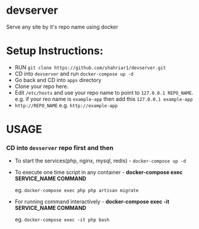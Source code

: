# devserver

Serve any site by it's repo name using docker

# Setup Instructions:

- RUN `git clone https://github.com/shahriar1/devserver.git`
- CD into `devserver` and run `docker-compose up -d`
- Go back and CD into `apps` directory
- Clone your repo here.
- Edit `/etc/hosts` and use your repo name to point to `127.0.0.1 REPO_NAME`. e.g. if your reo name is `example-app` then add this `127.0.0.1 example-app`
- `http://REPO_NAME` e.g. `http://example-app`


# USAGE
### CD into `devserver` repo first and then 

- To start the services(php, nginx, mysql, redis) - `docker-compose up -d`

- To execute one time script in any container - **docker-compose exec SERVICE_NAME COMMAND**

  eg. `docker-compose exec php php artisan migrate`

- For running command interactively - **docker-compose exec -it SERVICE_NAME COMMAND** 
 
   eg. `docker-compose exec -it php bash`

